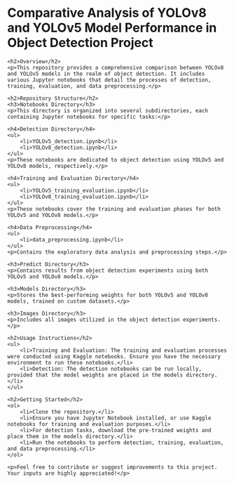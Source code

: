 <!DOCTYPE html>
<html>
<head>
</head>
<body>
    <h1>Comparative Analysis of YOLOv8 and YOLOv5 Model Performance in Object Detection Project</h1>
    
    <h2>Overview</h2>
    <p>This repository provides a comprehensive comparison between YOLOv8 and YOLOv5 models in the realm of object detection. It includes various Jupyter notebooks that detail the processes of detection, training, evaluation, and data preprocessing.</p>

    <h2>Repository Structure</h2>
    <h3>Notebooks Directory</h3>
    <p>This directory is organized into several subdirectories, each containing Jupyter notebooks for specific tasks:</p>

    <h4>Detection Directory</h4>
    <ul>
        <li>YOLOv5_detection.ipynb</li>
        <li>YOLOv8_detection.ipynb</li>
    </ul>
    <p>These notebooks are dedicated to object detection using YOLOv5 and YOLOv8 models, respectively.</p>

    <h4>Training and Evaluation Directory</h4>
    <ul>
        <li>YOLOv5_training_evaluation.ipynb</li>
        <li>YOLOv8_training_evaluation.ipynb</li>
    </ul>
    <p>These notebooks cover the training and evaluation phases for both YOLOv5 and YOLOv8 models.</p>

    <h4>Data Preprocessing</h4>
    <ul>
        <li>data_preprocessing.ipynb</li>
    </ul>
    <p>Contains the exploratory data analysis and preprocessing steps.</p>

    <h3>Predict Directory</h3>
    <p>Contains results from object detection experiments using both YOLOv5 and YOLOv8 models.</p>

    <h3>Models Directory</h3>
    <p>Stores the best-performing weights for both YOLOv5 and YOLOv8 models, trained on custom datasets.</p>

    <h3>Images Directory</h3>
    <p>Includes all images utilized in the object detection experiments.</p>

    <h2>Usage Instructions</h2>
    <ul>
        <li>Training and Evaluation: The training and evaluation processes were conducted using Kaggle notebooks. Ensure you have the necessary environment to run these notebooks.</li>
        <li>Detection: The detection notebooks can be run locally, provided that the model weights are placed in the models directory.</li>
    </ul>

    <h2>Getting Started</h2>
    <ol>
        <li>Clone the repository.</li>
        <li>Ensure you have Jupyter Notebook installed, or use Kaggle notebooks for training and evaluation purposes.</li>
        <li>For detection tasks, download the pre-trained weights and place them in the models directory.</li>
        <li>Run the notebooks to perform detection, training, evaluation, and data preprocessing.</li>
    </ol>

    <p>Feel free to contribute or suggest improvements to this project. Your inputs are highly appreciated!</p>
</body>
</html>

